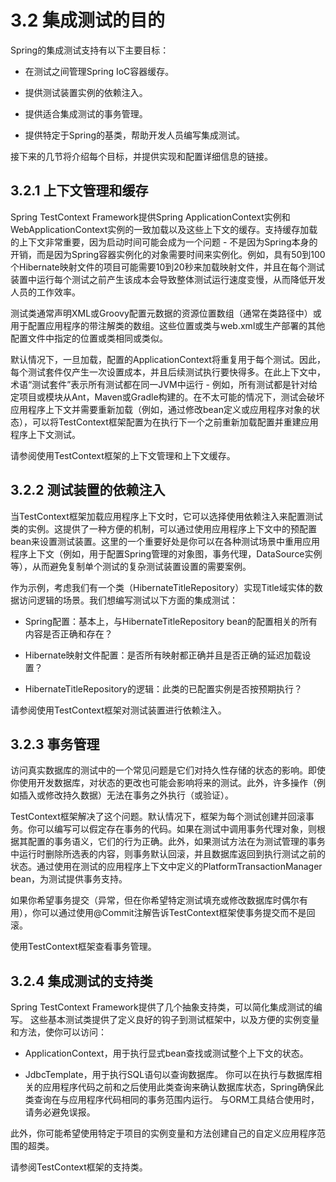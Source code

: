 # 3.2 集成测试的目的

Spring的集成测试支持有以下主要目标：

* 在测试之间管理Spring IoC容器缓存。

* 提供测试装置实例的依赖注入。

* 提供适合集成测试的事务管理。

* 提供特定于Spring的基类，帮助开发人员编写集成测试。

接下来的几节将介绍每个目标，并提供实现和配置详细信息的链接。

## 3.2.1 上下文管理和缓存

Spring TestContext Framework提供Spring ApplicationContext实例和WebApplicationContext实例的一致加载以及这些上下文的缓存。支持缓存加载的上下文非常重要，因为启动时间可能会成为一个问题 - 不是因为Spring本身的开销，而是因为Spring容器实例化的对象需要时间来实例化。例如，具有50到100个Hibernate映射文件的项目可能需要10到20秒来加载映射文件，并且在每个测试装置中运行每个测试之前产生该成本会导致整体测试运行速度变慢，从而降低开发人员的工作效率。

测试类通常声明XML或Groovy配置元数据的资源位置数组（通常在类路径中）或用于配置应用程序的带注解类的数组。这些位置或类与web.xml或生产部署的其他配置文件中指定的位置或类相同或类似。

默认情况下，一旦加载，配置的ApplicationContext将重复用于每个测试。因此，每个测试套件仅产生一次设置成本，并且后续测试执行要快得多。在此上下文中，术语“测试套件”表示所有测试都在同一JVM中运行 - 例如，所有测试都是针对给定项目或模块从Ant，Maven或Gradle构建的。在不太可能的情况下，测试会破坏应用程序上下文并需要重新加载（例如，通过修改bean定义或应用程序对象的状态），可以将TestContext框架配置为在执行下一个之前重新加载配置并重建应用程序上下文测试。

请参阅使用TestContext框架的上下文管理和上下文缓存。

## 3.2.2 测试装置的依赖注入

当TestContext框架加载应用程序上下文时，它可以选择使用依赖注入来配置测试类的实例。这提供了一种方便的机制，可以通过使用应用程序上下文中的预配置bean来设置测试装置。这里的一个重要好处是你可以在各种测试场景中重用应用程序上下文（例如，用于配置Spring管理的对象图，事务代理，DataSource实例等），从而避免复制单个测试的复杂测试装置设置的需要案例。

作为示例，考虑我们有一个类（HibernateTitleRepository）实现Title域实体的数据访问逻辑的场景。我们想编写测试以下方面的集成测试：

* Spring配置：基本上，与HibernateTitleRepository bean的配置相关的所有内容是否正确和存在？

* Hibernate映射文件配置：是否所有映射都正确并且是否正确的延迟加载设置？

* HibernateTitleRepository的逻辑：此类的已配置实例是否按预期执行？

请参阅使用TestContext框架对测试装置进行依赖注入。

## 3.2.3 事务管理

访问真实数据库的测试中的一个常见问题是它们对持久性存储的状态的影响。即使你使用开发数据库，​​对状态的更改也可能会影响将来的测试。此外，许多操作（例如插入或修改持久数据）无法在事务之外执行（或验证）。

TestContext框架解决了这个问题。默认情况下，框架为每个测试创建并回滚事务。你可以编写可以假定存在事务的代码。如果在测试中调用事务代理对象，则根据其配置的事务语义，它们的行为正确。此外，如果测试方法在为测试管理的事务中运行时删除所选表的内容，则事务默认回滚，并且数据库返回到执行测试之前的状态。通过使用在测试的应用程序上下文中定义的PlatformTransactionManager bean，为测试提供事务支持。

如果你希望事务提交（异常，但在你希望特定测试填充或修改数据库时偶尔有用），你可以通过使用@Commit注解告诉TestContext框架使事务提交而不是回滚。

使用TestContext框架查看事务管理。

## 3.2.4 集成测试的支持类

Spring TestContext Framework提供了几个抽象支持类，可以简化集成测试的编写。 这些基本测试类提供了定义良好的钩子到测试框架中，以及方便的实例变量和方法，使你可以访问：

* ApplicationContext，用于执行显式bean查找或测试整个上下文的状态。

* JdbcTemplate，用于执行SQL语句以查询数据库。 你可以在执行与数据库相关的应用程序代码之前和之后使用此类查询来确认数据库状态，Spring确保此类查询在与应用程序代码相同的事务范围内运行。 与ORM工具结合使用时，请务必避免误报。

此外，你可能希望使用特定于项目的实例变量和方法创建自己的自定义应用程序范围的超类。

请参阅TestContext框架的支持类。